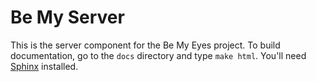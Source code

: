 Be My Server
============

This is the server component for the Be My Eyes project.  To build
documentation, go to the `docs` directory and type `make html`.  You'll need
[Sphinx](http://sphinx-doc.org) installed.
